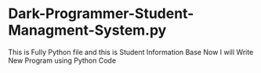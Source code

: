 # Dark-Programmer-Student-Managment-System.py
This is Fully Python file and this is Student Information Base Now I will Write New Program using Python Code 
